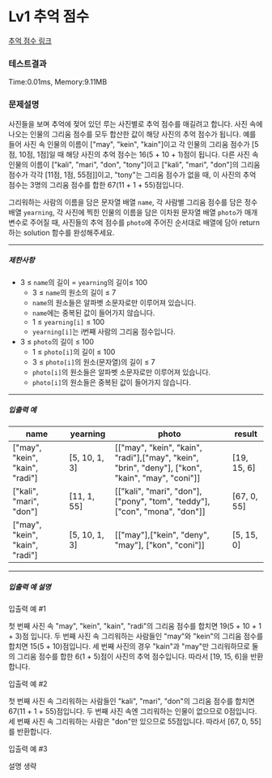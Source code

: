 # Lv1 추억 점수
 [추억 점수 링크](https://school.programmers.co.kr/learn/courses/30/lessons/176963)

### 테스트결과
 Time:0.01ms, Memory:9.11MB

### 문제설명
<p>사진들을 보며 추억에 젖어 있던 루는 사진별로 추억 점수를 매길려고 합니다. 사진 속에 나오는 인물의 그리움 점수를 모두 합산한 값이 해당 사진의 추억 점수가 됩니다. 예를 들어 사진 속 인물의 이름이 ["may", "kein", "kain"]이고 각 인물의 그리움 점수가 [5점, 10점, 1점]일 때 해당 사진의 추억 점수는 16(5 + 10 + 1)점이 됩니다. 다른 사진 속 인물의 이름이 ["kali", "mari", "don", "tony"]이고 ["kali", "mari", "don"]의 그리움 점수가 각각 [11점, 1점, 55점]]이고, "tony"는 그리움 점수가 없을 때, 이 사진의 추억 점수는 3명의 그리움 점수를 합한 67(11 + 1 + 55)점입니다.</p>

<p>그리워하는 사람의 이름을 담은 문자열 배열 <code>name</code>, 각 사람별 그리움 점수를 담은 정수 배열 <code>yearning</code>, 각 사진에 찍힌 인물의 이름을 담은 이차원 문자열 배열 <code>photo</code>가 매개변수로 주어질 때, 사진들의 추억 점수를 <code>photo</code>에 주어진 순서대로 배열에 담아 return하는 solution 함수를 완성해주세요.</p>

<hr>

<h5>제한사항</h5>

<ul>
<li>3 ≤ <code>name</code>의 길이 = <code>yearning</code>의 길이≤ 100

<ul>
    <li>3 ≤ <code>name</code>의 원소의 길이 ≤ 7</li>
    <li><code>name</code>의 원소들은 알파벳 소문자로만 이루어져 있습니다.</li>
    <li><code>name</code>에는 중복된 값이 들어가지 않습니다.</li>
    <li>1 ≤ <code>yearning[i]</code> ≤ 100</li>
    <li><code>yearning[i]</code>는 i번째 사람의 그리움 점수입니다.</li>
</ul></li>
<li>3 ≤ <code>photo</code>의 길이 ≤ 100

<ul>
    <li>1 ≤ <code>photo[i]</code>의 길이 ≤ 100</li>
    <li>3 ≤ <code>photo[i]</code>의 원소(문자열)의 길이 ≤ 7</li>
    <li><code>photo[i]</code>의 원소들은 알파벳 소문자로만 이루어져 있습니다.</li>
    <li><code>photo[i]</code>의 원소들은 중복된 값이 들어가지 않습니다.</li>
</ul></li>
</ul>

<hr>

<h5>입출력 예</h5>
<table class="table">
<thead><tr>
    <th>name</th>
    <th>yearning</th>
    <th>photo</th>
    <th>result</th>
</tr>
</thead>
<tbody><tr>
    <td>["may", "kein", "kain", "radi"]</td>
    <td>[5, 10, 1, 3]</td>
    <td>[["may", "kein", "kain", "radi"],["may", "kein", "brin", "deny"], ["kon", "kain", "may", "coni"]]</td>
    <td>[19, 15, 6]</td>
</tr>
<tr>
    <td>["kali", "mari", "don"]</td>
    <td>[11, 1, 55]</td>
    <td>[["kali", "mari", "don"], ["pony", "tom", "teddy"], ["con", "mona", "don"]]</td>
    <td>[67, 0, 55]</td>
</tr>
<tr>
    <td>["may", "kein", "kain", "radi"]</td>
    <td>[5, 10, 1, 3]</td>
    <td>[["may"],["kein", "deny", "may"], ["kon", "coni"]]</td>
    <td>[5, 15, 0]</td>
</tr>
</tbody>
</table>
<hr>

<h5>입출력 예 설명</h5>

<p>입출력 예 #1</p>

<p>첫 번째 사진 속 "may", "kein", "kain", "radi"의 그리움 점수를 합치면 19(5 + 10 + 1 + 3)점 입니다. 두 번째 사진 속 그리워하는 사람들인 "may"와 "kein"의 그리움 점수를 합치면 15(5 + 10)점입니다. 세 번째 사진의 경우 "kain"과 "may"만 그리워하므로 둘의 그리움 점수를 합한 6(1 + 5)점이 사진의 추억 점수입니다. 따라서 [19, 15, 6]을 반환합니다.</p>

<p>입출력 예 #2</p>

<p>첫 번째 사진 속 그리워하는 사람들인 "kali", "mari", "don"의 그리움 점수를 합치면 67(11 + 1 + 55)점입니다. 두 번째 사진 속엔 그리워하는 인물이 없으므로 0점입니다. 세 번째 사진 속 그리워하는 사람은 "don"만 있으므로 55점입니다. 따라서 [67, 0, 55]를 반환합니다.</p>

<p>입출력 예 #3</p>

<p>설명 생략</p>
